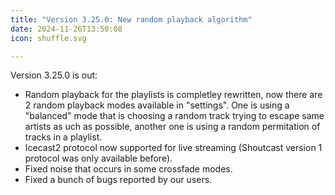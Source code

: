 ```yaml
---
title: "Version 3.25.0: New random playback algorithm"
date: 2024-11-26T13:50:08
icon: shuffle.svg

---
```


Version 3.25.0 is out:
- Random playback for the playlists is completley rewritten, now there are 2 random playback modes available in "settings". One is using a "balanced" mode that is choosing a random track trying to escape same artists as uch as possible, another one is using a random permitation of tracks in a playlist.
- Icecast2 protocol now supported for live streaming (Shoutcast version 1 protocol was only available before). 
- Fixed noise that occurs in some crossfade modes.
- Fixed a bunch of bugs reported by our users.
